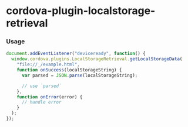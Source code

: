 # cordova-plugin-localstorage-retrieval

### Usage

```javascript
document.addEventListener("deviceready", function() {
  window.cordova.plugins.LocalStorageRetrieval.getLocalStorageData(
    "file://_/example.html",
    function onSuccess(localStorageString) {
      var parsed = JSON.parse(localStorageString);

      // use `parsed`
    },
    function onError(error) {
      // handle error
    }
  );
});
```
